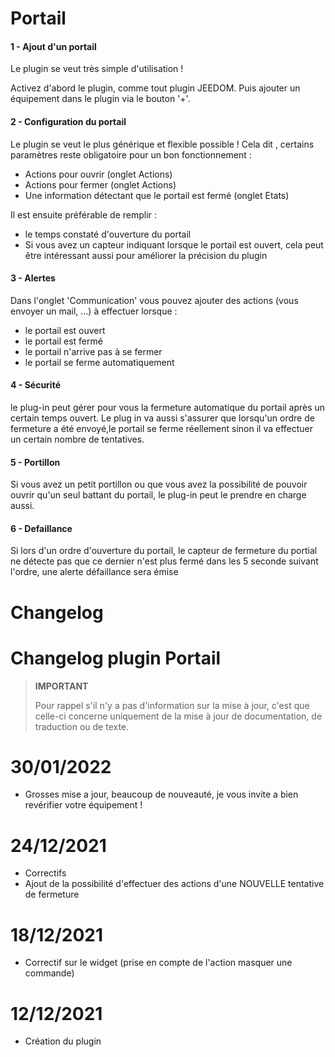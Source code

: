 
# Portail

  

#### 1 - Ajout d'un portail

Le plugin se veut très simple d'utilisation !

Activez d'abord le plugin, comme tout plugin JEEDOM.
Puis ajouter un équipement dans le plugin via le bouton '+'.

#### 2 - Configuration du portail
Le plugin se veut le plus générique et flexible possible ! Cela dit , certains paramètres reste obligatoire pour un bon fonctionnement : 
- Actions pour ouvrir (onglet Actions)
- Actions pour fermer (onglet Actions)
- Une information détectant que le portail est fermé (onglet Etats)

Il est ensuite préférable de remplir : 
- le temps constaté d'ouverture du portail
- Si vous avez un capteur indiquant lorsque le portail est ouvert, cela peut être intéressant aussi pour améliorer la précision du plugin

#### 3 - Alertes
Dans l'onglet 'Communication' vous pouvez ajouter des actions (vous envoyer un mail, ...) à effectuer lorsque :
- le portail est ouvert
- le portail est fermé
- le portail n'arrive pas à se fermer
- le portail se ferme automatiquement 

#### 4 - Sécurité
le plug-in peut gérer pour vous la fermeture automatique du portail après un certain temps ouvert.
Le plug in va aussi s'assurer que lorsqu'un ordre de fermeture a été envoyé,le portail se ferme réellement sinon il va effectuer un certain nombre de tentatives.

#### 5 - Portillon
Si vous avez un petit portillon ou que vous avez la possibilité de pouvoir ouvrir qu'un seul battant du portail, le plug-in peut le prendre en charge aussi.


#### 6 - Defaillance
Si lors d'un ordre d'ouverture du portail, le capteur de fermeture du portial ne détecte pas que ce dernier n'est plus fermé dans les 5 seconde suivant l'ordre, une alerte défaillance sera émise

# Changelog <a name="changelog"></a>
# Changelog plugin Portail

>**IMPORTANT**
>
>Pour rappel s'il n'y a pas d'information sur la mise à jour, c'est que celle-ci concerne uniquement de la mise à jour de documentation, de traduction ou de texte.

# 30/01/2022
- Grosses mise a jour, beaucoup de nouveauté, je vous invite a bien revérifier votre équipement !

# 24/12/2021
- Correctifs
- Ajout de la possibilité d'effectuer des actions d'une NOUVELLE tentative de fermeture

# 18/12/2021
- Correctif sur le widget (prise en compte de l'action masquer une commande)

# 12/12/2021
- Création du plugin
